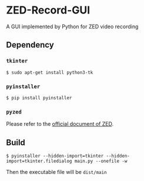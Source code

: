 # ZED-Record-GUI
A GUI implemented by Python for ZED video recording

## Dependency
### `tkinter`
```
$ sudo apt-get install python3-tk
```

### `pyinstaller`
```
$ pip install pyinstaller
```

### `pyzed`
Please refer to the [official document of ZED](https://www.stereolabs.com/docs/app-development/python/install).

## Build
```
$ pyinstaller --hidden-import=tkinter --hidden-import=tkinter.filedialog main.py --onefile -w
```
Then the executable file will be `dist/main`

